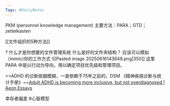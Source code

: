 ```yaml
---
Tags: #DailyNotes 
---
```


PKM (personnel knowledge management)
	主要方法：PARA；GTD；zettelkasten

[[文件组织的5种方法]]


 ? 什么才是你想要的文件管理系统
	 什么是好的文件夹结构？ 应该可以模拟（mimic)你的工作方式
	 ![[Pasted image 20250616143648.png|350]]
这里PARA 中是以行动为导向，用以确定项目优先级和管理项目。





==ADHD 的诊断依据模糊，一直依赖于75年之前的，DSM 《精神疾病诊断与统计手册》==[Adult ADHD is becoming more inclusive, but not overdiagnosed \| Aeon Essays](https://aeon.co/essays/adult-adhd-is-becoming-more-inclusive-but-not-overdiagnosed?utm_source=rss-feed)




幸存者偏差
#心智模型 
